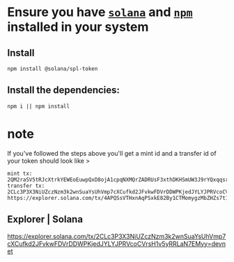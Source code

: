 # Ensure you have [`solana`](https://docs.solana.com/cli/install-solana-cli-tools) and [`npm`](https://www.npmjs.com/package/download) installed in your system

## Install

```shell
npm install @solana/spl-token
```

## Install the dependencies:
```shell
npm i || npm install
```
# note
If you've followed the steps above you'll get a mint id and a transfer id of your token should look like >

```shell
mint tx: 2QM2raSV5tRJcXtrkYEWEoEuwpQxD8ojA1cpqNXMQrZADRUsF3xthDKHSmUW3J9rYQxqqsrY5PqN5bmVsws8HdQK
transfer tx: 2CLc3P3X3NiUZczNzm3k2wnSuaYsUhVmp7cXCufkd2JFvkwFDVrDDWPKjedJYLYJPRVcoCVrsH1v5yRRLaN7EMyy
https://explorer.solana.com/tx/4APQSsVTHxnAqPSxkE82By1CTMomygzMbZHZs7t1daNFWFy9M9DfofHHtEtejHmLftz1H5VQo8Myifzjsv7Q64E=devnet
```

## Explorer | Solana
https://explorer.solana.com/tx/2CLc3P3X3NiUZczNzm3k2wnSuaYsUhVmp7cXCufkd2JFvkwFDVrDDWPKjedJYLYJPRVcoCVrsH1v5yRRLaN7EMyy=devnet
